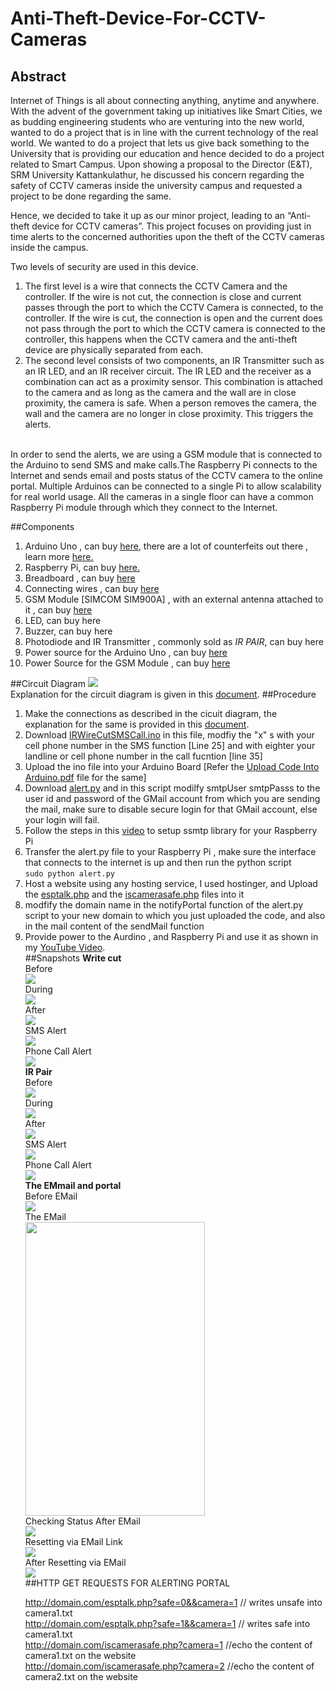 # Anti-Theft-Device-For-CCTV-Cameras
## Abstract
<p>Internet of Things is all about connecting anything, anytime and anywhere. With the advent of the government taking up initiatives like Smart Cities, we as budding engineering students who are venturing into the new world, wanted to do a project that is in line with the current technology of the real world. We wanted to do a project that lets us give back something to the University that is providing our education and hence decided to do a project related to Smart Campus. Upon showing a proposal to the Director (E&amp;T), SRM University Kattankulathur, he discussed his concern regarding the safety of CCTV cameras inside the university campus and requested a project to be done regarding the same.</p>
<p> Hence, we decided to take it up as our minor project, leading to an “Anti-theft device for CCTV cameras”. This project focuses on providing just in time alerts to the concerned authorities upon the theft of the CCTV cameras inside the campus.</p>
<p>Two levels of security are used in this device.
  <ol>
    <li> The first level is a wire that connects the CCTV Camera and the controller. If the wire is not cut, the connection is close and current passes through the port to which the CCTV Camera is connected, to the controller. If the wire is cut, the connection is open and the current does not pass through the port to which the CCTV camera is connected to the controller, this happens when the CCTV camera and the anti-theft device are physically separated from each.</li>
    <li> The second level consists of two components, an IR Transmitter such as an IR LED, and an IR receiver circuit. The IR LED and the receiver as a combination can act as a proximity sensor. This combination is attached to the camera and as long as the camera and the wall are in close proximity, the camera is safe. When a person removes the camera, the wall and the camera are no longer in close proximity. This triggers the alerts.</li>
  </ol>
  <br>In order to send the alerts, we are using a GSM module that is connected to the Arduino to send SMS and make calls.The Raspberry Pi connects to the Internet and sends email and posts status of the CCTV camera to the online portal. Multiple Arduinos can be connected to a single Pi to allow scalability for real world usage. All the cameras in a single floor can have a common Raspberry Pi module through which they connect to the Internet.
</p>
##Components
<ol>
  <li>Arduino Uno , can buy <a href="http://www.amazon.in/s/ref=nb_sb_noss_2?url=search-alias%3Daps&field-keywords=arduino+uno">here</a>, there are a lot of counterfeits out there , learn more <a href="https://www.arduino.cc/en/Products/Counterfeit">here.</a></li>
  <li>Raspberry Pi, can buy <a href="http://www.amazon.in/Raspberry-Pi-RASPBERRY-model-Computer/dp/B01CCOXV34/ref=sr_1_1?ie=UTF8&qid=1474736047&sr=8-1&keywords=raspberry+pi">here.</a></li>
  <li>Breadboard , can buy <a href="http://www.amazon.in/s/ref=nb_sb_noss_2?url=search-alias%3Daps&field-keywords=breadboard&rh=i%3Aaps%2Ck%3Abreadboard">here</a></li>
  <li>Connecting wires , can buy <a href="http://www.amazon.in/RoboCraze-com-40pin-Dupont-Jumper-Wire/dp/B00WXE49TO/ref=sr_1_1?s=computers&ie=UTF8&qid=1474726756&sr=1-1&keywords=male+to+male+jumper">here</a></li>
  <li>GSM Module [SIMCOM SIM900A] , with an external antenna attached to it , can buy <a href="http://www.amazon.in/900A-MODEM-MODULE-ANTENNA-QUALITY/dp/B01BT54Y5G/ref=sr_1_1?s=computers&ie=UTF8&qid=1474726771&sr=1-1&keywords=SIM900A">here</a></li>
  <li>LED, can buy here<a href="http://www.amazon.in/COMPONENT7-100-Pc-5mm-White-Light-Emitting/dp/B01B0NY7BS/ref=sr_1_13?ie=UTF8&qid=1474736406&sr=8-13&keywords=LED"> </a></li>
  <li>Buzzer, can buy here<a href="http://www.amazon.in/Robo-India-Pizo-Buzzer-Set/dp/B00W7ATBYC/ref=sr_1_1?ie=UTF8&qid=1474736327&sr=8-1&keywords=buzzer"> </a></li>
  <li>Photodiode and IR Transmitter , commonly sold as <i>IR PAIR</i>, can buy here<a href=""http://www.amazon.in/IR-Pair-LED-Photo-Diode/dp/B01BRP3Y2C/ref=sr_1_2?ie=UTF8&qid=1474736310&sr=8-2&keywords=IR+PAIR"> </a></li>
  <li>Power source for the Arduino Uno , can buy <a href="http://www.amazon.in/techBerri-12V-1-5Amp-Adapter-Camera/dp/B011IMQD8Q/ref=sr_1_6?s=computers&ie=UTF8&qid=1474726869&sr=1-6&keywords=12v+adapter">here</a></li>
  <li>Power Source for the GSM Module , can buy <a href="http://www.amazon.in/techBerri-12V-1-5Amp-Adapter-Camera/dp/B011IMQD8Q/ref=sr_1_6?s=computers&ie=UTF8&qid=1474726869&sr=1-6&keywords=12v+adapter">here</a></li>
</ol>
##Circuit Diagram
<img src="https://github.com/KaushikNeelichetty/Anti-Theft-Device-For-CCTV-Cameras/raw/master/CircuitDiagram.jpg">
<br>
Explanation for the circuit diagram is given in this <a href="https://drive.google.com/file/d/0B4ojjO5sVzx8VWUxaFlVX1dQR3M/view?usp=sharing">document</a>.
##Procedure
<ol>
<li>Make the connections as described in the cicuit diagram, the explanation for the same is provided in this <a href="https://drive.google.com/file/d/0B4ojjO5sVzx8VWUxaFlVX1dQR3M/view?usp=sharing">document</a>.</li>
<li>Download <a href="https://github.com/KaushikNeelichetty/Anti-Theft-Device-For-CCTV-Cameras/blob/master/IrWireCutGsmSMSCall.ino">IRWireCutSMSCall.ino</a> in this file, modfiy the "x" s with your cell phone number in the SMS function [Line 25] and with eighter your landline or cell phone number in the call fucntion [line 35] </li>
<li> Upload the ino file into your Arduino Board [Refer the <a href="https://drive.google.com/file/d/0B4ojjO5sVzx8Mk5iT2NQcFE4U0k/view?usp=sharing">Upload Code Into Arduino.pdf</a> file for the same]</li>
<li> Download <a href="https://github.com/KaushikNeelichetty/Anti-Theft-Device-For-CCTV-Cameras/blob/master/alert.py">alert.py</a> and in this script modilfy smtpUser smtpPasss to the user id and password of the GMail account from which you are sending the mail, make sure to disable secure login for that GMail account, else your login will fail.</li>
<li> Follow the steps in this <a href="https://www.youtube.com/watch?v=0kpGcMjpDcw">video</a> to setup ssmtp library for your Raspberry Pi  </li>
<li> Transfer the alert.py file to your Raspberry Pi , make sure the interface that connects to the internet is up and then run the python script <br><code>sudo python alert.py</code> </li> 
<li> Host a website using any hosting service, I used hostinger, and Upload the <a href="https://github.com/KaushikNeelichetty/Anti-Theft-Device-For-CCTV-Cameras/blob/master/esptalk.php">esptalk.php</a> and the <a href="https://github.com/KaushikNeelichetty/Anti-Theft-Device-For-CCTV-Cameras/blob/master/iscamerasafe.php">iscamerasafe.php</a> files into it </li>
<li> modfify the domain name in the notifyPortal function of the alert.py script to your new domain to which you just uploaded the code, and also in the mail content of the sendMail function </li>
<li> Provide power to the Aurdino , and Raspberry Pi and use it as shown in my <a href="https://www.youtube.com/watch?v=Ux5e9g4pWpc">YouTube Video</a>. </li>
##Snapshots
<b> Write cut </b>
<br>
Before
<br>
<img src="https://github.com/KaushikNeelichetty/Anti-Theft-Device-For-CCTV-Cameras/raw/master/Pics/Wire%20Cut/Before.png"/>
<br>
During
<br>
<img src="https://github.com/KaushikNeelichetty/Anti-Theft-Device-For-CCTV-Cameras/raw/master/Pics/Wire%20Cut/During.png"/>
<br>
After<br>
<img src="https://github.com/KaushikNeelichetty/Anti-Theft-Device-For-CCTV-Cameras/raw/master/Pics/Wire%20Cut/After.png"/>
<br>
SMS Alert<br>
<img src="https://github.com/KaushikNeelichetty/Anti-Theft-Device-For-CCTV-Cameras/raw/master/Pics/Wire%20Cut/After%20SMS.png"/>
<br>
Phone Call Alert<br>
<img src="https://github.com/KaushikNeelichetty/Anti-Theft-Device-For-CCTV-Cameras/raw/master/Pics/Wire%20Cut/After%20Call.png"/>
<br>
<b> IR Pair </b>
<br>
Before<br>
<img src="https://github.com/KaushikNeelichetty/Anti-Theft-Device-For-CCTV-Cameras/raw/master/Pics/IR/Before.png"/>
<br>
During<br>
<img src="https://github.com/KaushikNeelichetty/Anti-Theft-Device-For-CCTV-Cameras/raw/master/Pics/IR/During.png"/>
<br>
After<br>
<img src="https://github.com/KaushikNeelichetty/Anti-Theft-Device-For-CCTV-Cameras/raw/master/Pics/IR/After.png"/>
<br>
SMS Alert<br>
<img src="https://github.com/KaushikNeelichetty/Anti-Theft-Device-For-CCTV-Cameras/raw/master/Pics/IR/After%20SMS.png"/>
<br>
Phone Call Alert<br>
<img src="https://github.com/KaushikNeelichetty/Anti-Theft-Device-For-CCTV-Cameras/raw/master/Pics/IR/After%20Call.png"/>
<br>
<b>The EMmail and portal</b>
<br>
Before EMail
<br>
<img src="https://github.com/KaushikNeelichetty/Anti-Theft-Device-For-CCTV-Cameras/raw/master/Pics/Email%20and%20Portal/Before%20Email.png">
<br>
The EMail<br>
<img src="https://github.com/KaushikNeelichetty/Anti-Theft-Device-For-CCTV-Cameras/raw/master/Pics/Email%20and%20Portal/The%20Email.png" height="470" width="287">
<br>
Checking Status After EMail<br>
<img src="https://github.com/KaushikNeelichetty/Anti-Theft-Device-For-CCTV-Cameras/raw/master/Pics/Email%20and%20Portal/Checking%20Status%20after%20Email.png">
<br>
Resetting via EMail Link<br>
<img src="https://github.com/KaushikNeelichetty/Anti-Theft-Device-For-CCTV-Cameras/raw/master/Pics/Email%20and%20Portal/Resetting%20via%20Email%20Link.png">
<br>
After Resetting via EMail<br>
<img src="https://github.com/KaushikNeelichetty/Anti-Theft-Device-For-CCTV-Cameras/raw/master/Pics/Email%20and%20Portal/After%20Resetting%20via%20Email.png">
<br>
##HTTP GET REQUESTS FOR ALERTING PORTAL

http://domain.com/esptalk.php?safe=0&&camera=1 // writes unsafe into camera1.txt<br>
http://domain.com/esptalk.php?safe=1&&camera=1 // writes safe into camera1.txt<br>
http://domain.com/iscamerasafe.php?camera=1 //echo the content of camera1.txt on the website<br>
http://domain.com/iscamerasafe.php?camera=2 //echo the content of camera2.txt on the website<br>
